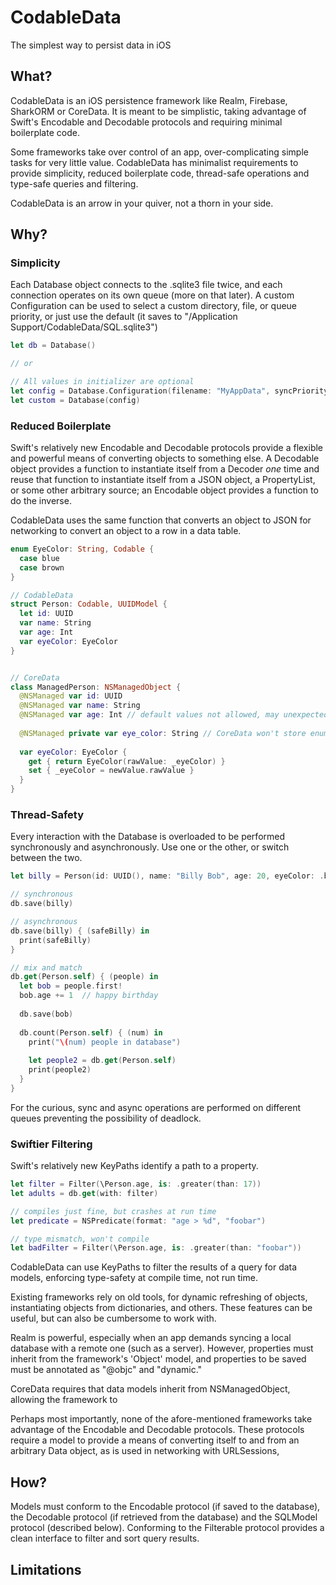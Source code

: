 # CodableData
The simplest way to persist data in iOS


## What?
CodableData is an iOS persistence framework like Realm, Firebase, SharkORM or CoreData. It is meant to be simplistic, taking advantage of Swift's Encodable and Decodable protocols and requiring minimal boilerplate code.

Some frameworks take over control of an app, over-complicating simple tasks for very little value. CodableData has minimalist requirements to provide simplicity, reduced boilerplate code, thread-safe operations and type-safe queries and filtering.

CodableData is an arrow in your quiver, not a thorn in your side.


## Why?

### Simplicity
Each Database object connects to the .sqlite3 file twice, and each connection operates on its own queue (more on that later). A custom Configuration can be used to select a custom directory, file, or queue priority, or just use the default (it saves to "/Application Support/CodableData/SQL.sqlite3")
```swift
let db = Database()

// or

// All values in initializer are optional
let config = Database.Configuration(filename: "MyAppData", syncPriority: .userInteractive, asyncPriority: .default)
let custom = Database(config)
```

### Reduced Boilerplate
Swift's relatively new Encodable and Decodable protocols provide a flexible and powerful means of converting objects to something else. A Decodable object provides a function to instantiate itself from a Decoder _one_ time and reuse that function to instantiate itself from a JSON object, a PropertyList, or some other arbitrary source; an Encodable object provides a function to do the inverse. 

CodableData uses the same function that converts an object to JSON for networking to convert an object to a row in a data table.

```swift
enum EyeColor: String, Codable {
  case blue
  case brown
}

// CodableData
struct Person: Codable, UUIDModel {
  let id: UUID
  var name: String
  var age: Int
  var eyeColor: EyeColor
}


// CoreData
class ManagedPerson: NSManagedObject {
  @NSManaged var id: UUID
  @NSManaged var name: String
  @NSManaged var age: Int // default values not allowed, may unexpectedly be nil, not enforced by the compiler
  
  @NSManaged private var eye_color: String // CoreData won't store enum value, need an intermediate for a clean-ish interface
  
  var eyeColor: EyeColor {
    get { return EyeColor(rawValue: _eyeColor) }
    set { _eyeColor = newValue.rawValue }
  }
}
```

### Thread-Safety
Every interaction with the Database is overloaded to be performed synchronously and asynchronously. Use one or the other, or switch between the two.
```swift
let billy = Person(id: UUID(), name: "Billy Bob", age: 20, eyeColor: .brown)

// synchronous
db.save(billy)

// asynchronous
db.save(billy) { (safeBilly) in
  print(safeBilly)
}

// mix and match
db.get(Person.self) { (people) in
  let bob = people.first!
  bob.age += 1  // happy birthday
  
  db.save(bob)
  
  db.count(Person.self) { (num) in
    print("\(num) people in database")
    
    let people2 = db.get(Person.self)
    print(people2)
  }
}
```
For the curious, sync and async operations are performed on different queues preventing the possibility of deadlock.

### Swiftier Filtering
Swift's relatively new KeyPaths identify a path to a property.
```swift
let filter = Filter(\Person.age, is: .greater(than: 17))
let adults = db.get(with: filter)
```

```swift
// compiles just fine, but crashes at run time
let predicate = NSPredicate(format: "age > %d", "foobar")

// type mismatch, won't compile
let badFilter = Filter(\Person.age, is: .greater(than: "foobar"))
```



CodableData can use KeyPaths to filter the results of a query for data models, enforcing type-safety at compile time, not run time.




Existing frameworks rely on old tools, for dynamic refreshing of objects, instantiating objects from dictionaries, and others. These features can be useful, but can also be cumbersome to work with.

Realm is powerful, especially when an app demands syncing a local database with a remote one (such as a server). However, properties must inherit from the framework's 'Object' model, and properties to be saved must be annotated as "@objc" and "dynamic."

CoreData requires that data models inherit from NSManagedObject, allowing the framework to 

Perhaps most importantly, none of the afore-mentioned frameworks take advantage of the Encodable and Decodable protocols. These protocols require a model to provide a means of converting itself to and from an arbitrary Data object, as is used in networking with URLSessions, 

## How?

Models must conform to the Encodable protocol (if saved to the database), the Decodable protocol (if retrieved from the database) and the SQLModel protocol (described below). Conforming to the Filterable protocol provides a clean interface to filter and sort query results.

## Limitations
